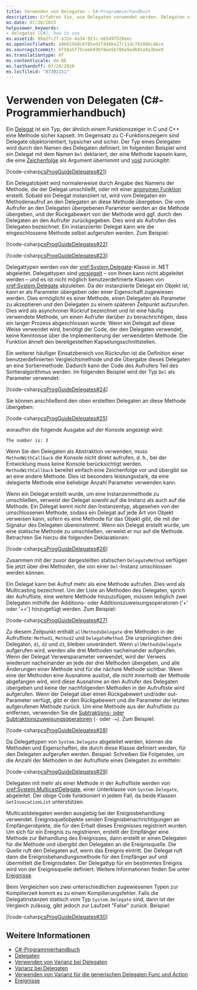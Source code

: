 ```yaml
---
title: Verwenden von Delegaten – C#-Programmierhandbuch
description: Erfahren Sie, wie Delegaten verwendet werden. Delegaten sind ein objektorientierter, typsicherer und sicherer Typ, der eine Methode sicher kapselt.
ms.date: 07/20/2015
helpviewer_keywords:
- delegates [C#], how to use
ms.assetid: 99a2fc27-a32e-4a34-921c-e65497520eec
ms.openlocfilehash: a9b625b8c0785ed2f446be27c11dc76108bc4bce
ms.sourcegitcommit: 6f58a5f75ceeb936f8ee5b786e9adb81a9a3bee9
ms.translationtype: HT
ms.contentlocale: de-DE
ms.lasthandoff: 07/28/2020
ms.locfileid: "87302151"
---
```

# <a name="using-delegates-c-programming-guide"></a>Verwenden von Delegaten (C#-Programmierhandbuch)

Ein [Delegat](../../language-reference/builtin-types/reference-types.md) ist ein Typ, der ähnlich einem Funktionszeiger in C und C++ eine Methode sicher kapselt. Im Gegensatz zu C-Funktionszeigern sind Delegate objektorientiert, typsicher und sicher. Der Typ eines Delegaten wird durch den Namen des Delegaten definiert. Im folgenden Beispiel wird ein Delegat mit dem Namen `Del` deklariert, der eine Methode kapseln kann, die eine [Zeichenfolge](../../language-reference/builtin-types/reference-types.md) als Argument übernimmt und [void](../../language-reference/builtin-types/void.md) zurückgibt:

[!code-csharp[csProgGuideDelegates#21](~/samples/snippets/csharp/VS_Snippets_VBCSharp/csProgGuideDelegates/CS/Delegates.cs#21)]

Ein Delegatobjekt wird normalerweise durch Angabe des Namens der Methode, die der Delegat umschließt, oder mit einer [anonymen Funktion](../statements-expressions-operators/anonymous-functions.md) erstellt. Sobald ein Delegat instanziiert ist, wird vom Delegaten ein Methodenaufruf an den Delegaten an diese Methode übergeben. Die vom Aufrufer an den Delegaten übergebenen Parameter werden an die Methode übergeben, und der Rückgabewert von der Methode wird ggf. durch den Delegaten an den Aufrufer zurückgegeben. Dies wird als Aufrufen des Delegaten bezeichnet. Ein instanziierter Delegat kann wie die eingeschlossene Methode selbst aufgerufen werden. Zum Beispiel:

[!code-csharp[csProgGuideDelegates#22](~/samples/snippets/csharp/VS_Snippets_VBCSharp/csProgGuideDelegates/CS/Delegates.cs#22)]  

[!code-csharp[csProgGuideDelegates#23](~/samples/snippets/csharp/VS_Snippets_VBCSharp/csProgGuideDelegates/CS/Delegates.cs#23)]

Delegattypen werden von der <xref:System.Delegate>-Klasse in .NET abgeleitet. Delegattypen sind [versiegelt](../../language-reference/keywords/sealed.md) – von Ihnen kann nicht abgeleitet werden – und es ist nicht möglich benutzerdefinierte Klassen von <xref:System.Delegate> abzuleiten. Da der instanziierte Delegat ein Objekt ist, kann er als Parameter übergeben oder einer Eigenschaft zugewiesen werden. Dies ermöglicht es einer Methode, einen Delegaten als Parameter zu akzeptieren und den Delegaten zu einem späteren Zeitpunkt aufzurufen. Dies wird als asynchroner Rückruf bezeichnet und ist eine häufig verwendete Methode, um einen Aufrufer darüber zu benachrichtigen, dass ein langer Prozess abgeschlossen wurde. Wenn ein Delegat auf diese Weise verwendet wird, benötigt der Code, der den Delegaten verwendet, keine Kenntnisse über die Implementierung der verwendeten Methode. Die Funktion ähnelt den bereitgestellten Kapselungsschnittstellen.

Ein weiterer häufiger Einsatzbereich von Rückrufen ist die Definition einer benutzerdefinierten Vergleichsmethode und die Übergabe dieses Delegaten an eine Sortiermethode. Dadurch kann der Code des Aufrufers Teil des Sortieralgorithmus werden. Im folgenden Beispiel wird der Typ `Del` als Parameter verwendet:

[!code-csharp[csProgGuideDelegates#24](~/samples/snippets/csharp/VS_Snippets_VBCSharp/csProgGuideDelegates/CS/Delegates.cs#24)]

Sie können anschließend den oben erstellten Delegaten an diese Methode übergeben:

[!code-csharp[csProgGuideDelegates#25](~/samples/snippets/csharp/VS_Snippets_VBCSharp/csProgGuideDelegates/CS/Delegates.cs#25)]

woraufhin die folgende Ausgabe auf der Konsole angezeigt wird:

```console
The number is: 3
```

Wenn Sie den Delegaten als Abstraktion verwenden, muss `MethodWithCallback` die Konsole nicht direkt aufrufen, d. h., bei der Entwicklung muss keine Konsole berücksichtigt werden. `MethodWithCallback` bereitet einfach eine Zeichenfolge vor und übergibt sie an eine andere Methode. Dies ist besonders leistungsstark, da eine delegierte Methode eine beliebige Anzahl Parameter verwenden kann.

Wenn ein Delegat erstellt wurde, um eine Instanzenmethode zu umschließen, verweist der Delegat sowohl auf die Instanz als auch auf die Methode. Ein Delegat kennt nicht den Instanzentyp, abgesehen von der umschlossenen Methode, sodass ein Delegat auf jede Art von Objekt verweisen kann, sofern es eine Methode für das Objekt gibt, die mit der Signatur des Delegaten übereinstimmt. Wenn ein Delegat erstellt wurde, um eine statische Methode zu umschließen, verweist er nur auf die Methode. Betrachten Sie hierzu die folgenden Deklarationen:

[!code-csharp[csProgGuideDelegates#26](~/samples/snippets/csharp/VS_Snippets_VBCSharp/csProgGuideDelegates/CS/Delegates.cs#26)]

Zusammen mit der zuvor dargestellten statischen `DelegateMethod` verfügen Sie jetzt über drei Methoden, die von einer `Del`-Instanz umschlossen werden können.

Ein Delegat kann bei Aufruf mehr als eine Methode aufrufen. Dies wird als Multicasting bezeichnet. Um der Liste an Methoden des Delegaten, sprich der Aufrufliste, eine weitere Methode hinzuzufügen, müssen lediglich zwei Delegaten mithilfe der Additions- oder Additionszuweisungsoperatoren ('+' oder '+=') hinzugefügt werden. Zum Beispiel:

[!code-csharp[csProgGuideDelegates#27](~/samples/snippets/csharp/VS_Snippets_VBCSharp/csProgGuideDelegates/CS/Delegates.cs#27)]

Zu diesem Zeitpunkt enthält `allMethodsDelegate` drei Methoden in der Aufrufliste: `Method1`, `Method2` und `DelegateMethod`. Die ursprünglichen drei Delegaten, `d1`, `d2` und `d3`, bleiben unverändert. Wenn `allMethodsDelegate` aufgerufen wird, werden alle drei Methoden nacheinander aufgerufen. Wenn der Delegat Verweisparameter verwendet, wird der Verweis wiederum nacheinander an jede der drei Methoden übergeben, und alle Änderungen einer Methode sind für die nächste Methode sichtbar. Wenn eine der Methoden eine Ausnahme auslöst, die nicht innerhalb der Methode abgefangen wird, wird diese Ausnahme an den Aufrufer des Delegaten übergeben und keine der nachfolgenden Methoden in der Aufrufliste wird aufgerufen. Wenn der Delegat über einen Rückgabewert und/oder out-Parameter verfügt, gibt er den Rückgabewert und die Parameter der letzten aufgerufenen Methode zurück. Um eine Methode aus der Aufrufliste zu entfernen, verwenden Sie die [Subtraktions- oder Subtraktionszuweisungsoperatoren](../../language-reference/operators/subtraction-operator.md) (`-` oder `-=`). Zum Beispiel:

[!code-csharp[csProgGuideDelegates#28](~/samples/snippets/csharp/VS_Snippets_VBCSharp/csProgGuideDelegates/CS/Delegates.cs#28)]

Da Delegattypen von `System.Delegate` abgeleitet werden, können die Methoden und Eigenschaften, die durch diese Klasse definiert werden, für den Delegaten aufgerufen werden. Beispiel: Schreiben Sie Folgendes, um die Anzahl der Methoden in der Aufrufliste eines Delegaten zu ermitteln:

[!code-csharp[csProgGuideDelegates#29](~/samples/snippets/csharp/VS_Snippets_VBCSharp/csProgGuideDelegates/CS/Delegates.cs#29)]

Delegaten mit mehr als einer Methode in der Aufrufliste werden von <xref:System.MulticastDelegate>, einer Unterklasse von `System.Delegate`, abgeleitet. Der obige Code funktioniert in jedem Fall, da beide Klassen `GetInvocationList` unterstützen.

Multicastdelegaten werden ausgiebig bei der Ereignisbehandlung verwendet. Ereignisquellobjekte senden Ereignisbenachrichtigungen an Empfängerobjekte, die für den Erhalt dieses Ereignisses registriert wurden. Um sich für ein Ereignis zu registrieren, erstellt der Empfänger eine Methode zur Behandlung des Ereignisses, dann erstellt er einen Delegaten für die Methode und übergibt den Delegaten an die Ereignisquelle. Die Quelle ruft den Delegaten auf, wenn das Ereignis eintritt. Der Delegat ruft dann die Ereignisbehandlungsmethode für den Empfänger auf und übermittelt die Ereignisdaten. Der Delegattyp für ein bestimmtes Ereignis wird von der Ereignisquelle definiert. Weitere Informationen finden Sie unter [Ereignisse](../events/index.md).

Beim Vergleichen von zwei unterschiedlichen zugewiesenen Typen zur Kompilierzeit kommt es zu einem Kompilierungsfehler. Falls die Delegatinstanzen statisch vom Typ `System.Delegate` sind, dann ist der Vergleich zulässig, gibt jedoch zur Laufzeit "False" zurück. Beispiel:

[!code-csharp[csProgGuideDelegates#30](~/samples/snippets/csharp/VS_Snippets_VBCSharp/csProgGuideDelegates/CS/Delegates.cs#30)]

## <a name="see-also"></a>Weitere Informationen

- [C#-Programmierhandbuch](../index.md)
- [Delegaten](./index.md)
- [Verwenden von Varianz bei Delegaten](../concepts/covariance-contravariance/using-variance-in-delegates.md)
- [Varianz bei Delegaten](../concepts/covariance-contravariance/variance-in-delegates.md)
- [Verwenden von Varianz für die generischen Delegaten Func und Action](../concepts/covariance-contravariance/using-variance-for-func-and-action-generic-delegates.md)
- [Ereignisse](../events/index.md)
